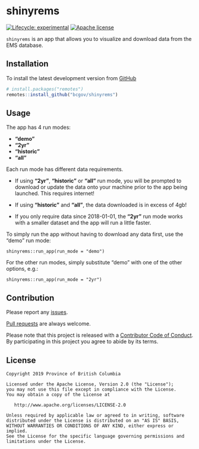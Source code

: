 
<!-- README.md is generated from README.Rmd. Please edit that file -->

# shinyrems

<!-- badges: start -->

[![Lifecycle:
experimental](https://img.shields.io/badge/lifecycle-experimental-orange.svg)](https://www.tidyverse.org/lifecycle/#experimental)
[![Apache
license](https://img.shields.io/badge/License-Apache%202.0-blue.svg)](https://opensource.org/licenses/Apache-2.0)
<!-- badges: end -->

`shinyrems` is an app that allows you to visualize and download data
from the EMS database.

## Installation

To install the latest development version from
[GitHub](https://github.com/bcgov/shinyrems)

``` r
# install.packages("remotes")
remotes::install_github("bcgov/shinyrems")
```

## Usage

The app has 4 run modes:

  - **“demo”**
  - **“2yr”**
  - **“historic”**
  - **“all”**

Each run mode has different data requirements.

  - If using **“2yr”**, **“historic”** or **“all”** run mode, you will
    be prompted to download or update the data onto your machine prior
    to the app being launched. This requires internet\!

  - If using **“historic”** and **“all”**, the data downloaded is in
    excess of 4gb\!

  - If you only require data since 2018-01-01, the **“2yr”** run mode
    works with a smaller dataset and the app will run a little faster.

To simply run the app without having to download any data first, use the
“demo” run mode:

    shinyrems::run_app(run_mode = "demo")

For the other run modes, simply substitute “demo” with one of the other
options, e.g.:

    shinyrems::run_app(run_mode = "2yr")

## Contribution

Please report any [issues](https://github.com/bcgov/shinyrems/issues).

[Pull requests](https://github.com/bcgov/shinyrems/pulls) are always
welcome.

Please note that this project is released with a [Contributor Code of
Conduct](CODE_OF_CONDUCT.md). By participating in this project you agree
to abide by its terms.

## License

    Copyright 2019 Province of British Columbia
    
    Licensed under the Apache License, Version 2.0 (the "License");
    you may not use this file except in compliance with the License.
    You may obtain a copy of the License at 
    
       http://www.apache.org/licenses/LICENSE-2.0
    
    Unless required by applicable law or agreed to in writing, software
    distributed under the License is distributed on an "AS IS" BASIS,
    WITHOUT WARRANTIES OR CONDITIONS OF ANY KIND, either express or implied.
    See the License for the specific language governing permissions and
    limitations under the License.

